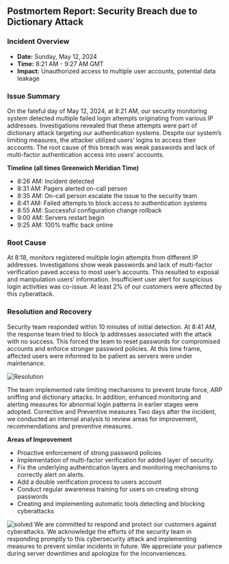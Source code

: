 ## Postmortem Report: Security Breach due to Dictionary Attack

### Incident Overview
- **Date:** Sunday, May 12, 2024
- **Time:** 8:21 AM - 9:27 AM GMT
- **Impact:** Unauthorized access to multiple user accounts, potential data leakage

### Issue Summary
On the fateful day of May 12, 2024, at 8:21 AM, our security monitoring system detected multiple failed login attempts originating from various IP addresses. Investigations revealed that these attempts were part of dictionary attack targeting our authentication systems. Despite our system’s limiting measures, the attacker utilized users’ logins to access their accounts. The root cause of this breach was weak passwords and lack of multi-factor authentication access into users’ accounts.

**Timeline (all times Greenwich Meridian Time)**
*	8:26 AM: Incident detected
*	8:31 AM: Pagers alerted on-call person
*	8:35 AM: On-call person escalate the issue to the security team
*	8:41 AM: Failed attempts to block access to authentication systems
*	8:55 AM: Successful configuration change rollback
*	9:00 AM: Servers restart begin
*	9:25 AM: 100% traffic back online

### Root Cause
At 8:18, monitors registered multiple login attempts from different IP addresses. Investigations show weak passwords and lack of multi-factor verification paved access to most user’s accounts. This resulted to exposal and manipulation users’ information. Insufficient user alert for suspicious login activities was co-issue. At least 2% of our customers were affected by this cyberattack.

### Resolution and Recovery
Security team responded within 10 minutes of initial detection. At 8:41 AM, the response team tried to block Ip addresses associated with the attack with no success. This forced the team to reset passwords for compromised accounts and enforce stronger password policies. At this time frame, affected users were informed to be patient as servers were under maintenance.

![Resolution](https://www.cartertoons.com/wp-content/uploads/2021/02/Blister-Pack-Data.jpg)

The team implemented rate limiting mechanisms to prevent brute force, ARP sniffing and dictionary attacks. In addition, enhanced monitoring and alerting measures for abnormal login patterns in earlier stages were adopted. 
Corrective and Preventive measures
Two days after the incident, we conducted an internal analysis to review areas for improvement, recommendations and preventive measures.

**Areas of Improvement**
*	Proactive enforcement of strong password policies
*	Implementation of multi-factor verification for added layer of security.
*	Fix the underlying authentication layers and monitoring mechanisms to correctly alert on alerts.
*	Add a double verification process to users account
*	Conduct regular awareness training for users on creating strong passwords
*	Creating and implementing automatic tools detecting and blocking cyberattacks

![solved](https://encrypted-tbn0.gstatic.com/images?q=tbn:ANd9GcS-KrIWAJInjI_wWFK1yH210Z91YKA9T1OBBTLFWsSyDxfWvFNSAi_obe30dCfIJ-k2Xnc&usqp=CAU)
We are committed to respond and protect our customers against cyberattacks. We acknowledge the efforts of the security team in responding promptly to this cybersecurity attack and implementing measures to prevent similar incidents in future. We appreciate your patience during server downtimes and apologize for the inconveniences.
